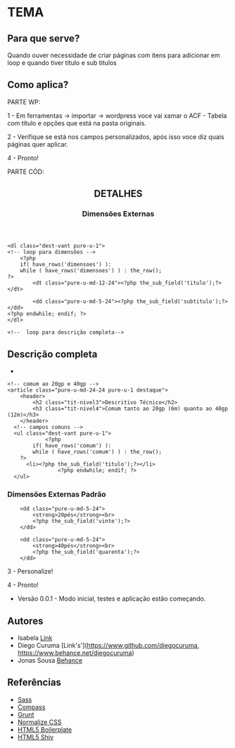 # TEMA

## Para que serve?

Quando ouver necessidade de criar páginas com itens para adicionar em loop e quando tiver titulo e sub titulos

## Como aplica?

PARTE WP:

1 - Em ferramentas -> importar -> wordpress voce vai xamar o ACF - Tabela com título e opções que está na pasta originais.

2 - Verifique se está nos campos personalizados, após isso voce diz quais páginas quer aplicar.


4 - Pronto!

PARTE CÓD:

<!-- detalhes -->
<div class="pure-u-md-8-24 pure-u-1 l-box">
	<header>
		<h2 class="tit-nivel3">DETALHES</h2>
		<h3 class="tit-nivel4">Dimensões Externas</h3>
	</header>

	<dl class="dest-vant pure-u-1">
	<!-- loop para dimensões -->
		<?php
        if( have_rows('dimensoes') ):
        while ( have_rows('dimensoes') ) : the_row();
    ?>
			<dt class="pure-u-md-12-24"><?php the_sub_field('titulo');?></dt>

			<dd class="pure-u-md-5-24"><?php the_sub_field('subtitulo');?></dd>
  	<?php endwhile; endif; ?>
	</dl>
</div>


<!-- loop para descrição completa e descritivo técnico  -->
<?php
//verifica se o campo existe
if( have_rows('destaques') ):

// faz um loop pelo sub-campos
while ( have_rows('destaques') ) : the_row();
?>
	<!--  loop para descrição completa-->
  <article class="pure-u-md-24-24 pure-u-1 destaque">
		  <h2 class="tit-nivel3">Descrição completa</h2>
      <!--  campos de destaques-->
      <ul class="dest-vant pure-u-1">
				<?php
            if( have_rows('descricao') ):
            while ( have_rows('descricao') ) : the_row();
        ?>
        <li><?php the_sub_field('titulo');?></li>
      	<?php endwhile; endif; ?>
      </ul>
  </article>

	<!-- comum ao 20gp e 40gp -->
	<article class="pure-u-md-24-24 pure-u-1 destaque">
		<header>
			<h2 class="tit-nivel3">Descritivo Técnico</h2>
			<h3 class="tit-nivel4">Comum tanto ao 20gp (6m) quanto ao 40gp (12m)</h3>
		</header>
      <!-- campos comuns -->
      <ul class="dest-vant pure-u-1">
				<?php
            if( have_rows('comum') ):
            while ( have_rows('comum') ) : the_row();
        ?>
          <li><?php the_sub_field('titulo');?></li>
					<?php endwhile; endif; ?>
      </ul>
  </article>
<?php endwhile; endif; ?>

<!--  descritivos tecnicos-->
<div class="pure-u-md-12-24 pure-u-1 l-box" >
<h3 class="tit-nivel4">Dimensões Externas Padrão</h3>

<dl class="dest-vant pure-u-1" >
	<?php
			//loop para descritivo
			if( have_rows('descritivo') ):
			while ( have_rows('descritivo') ) : the_row();
	?>
		<dt class="pure-u-md-13-24" >
			<?php the_sub_field('titulo');?>
		</dt>

		<dd class="pure-u-md-5-24">
			<strong>20pés</strong><br>
			<?php the_sub_field('vinte');?>
		</dd>

		<dd class="pure-u-md-5-24">
			<strong>40pés</strong><br>
			<?php the_sub_field('quarenta');?>
		</dd>
<?php endwhile; endif; ?>
</dl>
</div>


3 - Personalize!

4 - Pronto!


* Versão 0.0.1 - Modo inicial, testes e aplicação estão começando.


## Autores

* Isabela [Link](https://www.link)
* Diego Curuma [Link's'](https://www.github.com/diegocuruma, https://www.behance.net/diegocuruma)
* Jonas Sousa [Behance](https://www.behance.net/onasousa)

## Referências

* [Sass](http://sass-lang.com/)
* [Compass](http://compass-style.org/)
* [Grunt](http://gruntjs.com/)
* [Normalize CSS](http://necolas.github.io/normalize.css/)
* [HTML5 Boilerplate](http://html5boilerplate.com/)
* [HTML5 Shiv](https://github.com/aFarkas/html5shiv)
